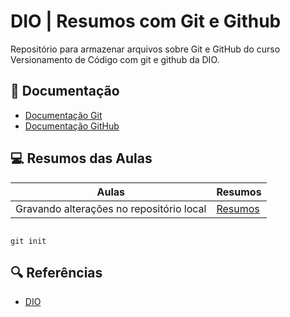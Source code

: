 # DIO | Resumos com Git e Github

Repositório para armazenar arquivos sobre Git e GitHub do curso Versionamento de Código com git e github da DIO.

## 📝 Documentação
- [Documentação Git]()
- [Documentação GitHub]()

## 💻 Resumos das Aulas

| Aulas | Resumos |
|-------|---------|
| Gravando alterações no repositório local | [Resumos]() |

```

git init
```

## 🔍 Referências
- [DIO]()